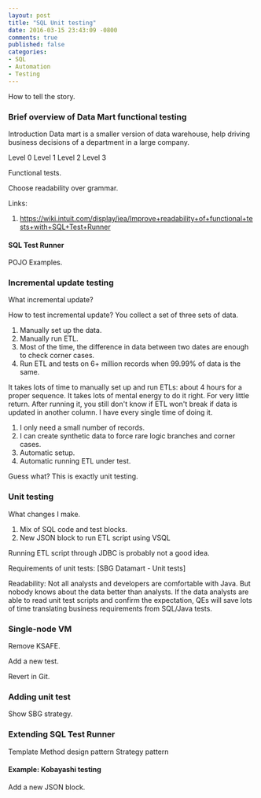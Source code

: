 ```yaml
---
layout: post
title: "SQL Unit testing"
date: 2016-03-15 23:43:09 -0800
comments: true
published: false
categories: 
- SQL
- Automation
- Testing
---
```


How to tell the story.
<!--
Note that SQL scripts is only a small part of ETL processes. There are other scripts such as bash, python scripts, Java programs, and/or commerical tools such as Tidal that move data and execute those SQL scripts.
-->

### Brief overview of Data Mart functional testing

Introduction
Data mart is a smaller version of data warehouse, help driving business decisions of a department in a large company.

Level 0
Level 1
Level 2
Level 3

Functional tests.

Choose readability over grammar.

Links:

1. https://wiki.intuit.com/display/iea/Improve+readability+of+functional+tests+with+SQL+Test+Runner

#### SQL Test Runner

POJO
Examples.

### Incremental update testing

What incremental update?

How to test incremental update?
You collect a set of three sets of data.

1. Manually set up the data.
1. Manually run ETL.
1. Most of the time, the difference in data between two dates are enough to check corner cases.
1. Run ETL and tests on 6+ million records when 99.99% of data is the same.

It takes lots of time to manually set up and run ETLs: about 4 hours for a proper sequence.
It takes lots of mental energy to do it right.
For very little return. After running it, you still don't know if ETL won't break if data is updated in another column.
I have every single time of doing it.

1. I only need a small number of records.
1. I can create synthetic data to force rare logic branches and corner cases.
1. Automatic setup.
1. Automatic running ETL under test.

Guess what? This is exactly unit testing.

### Unit testing

What changes I make.

1. Mix of SQL code and test blocks.
1. New JSON block to run ETL script using VSQL

Running ETL script through JDBC is probably not a good idea.

Requirements of unit tests:
[SBG Datamart - Unit tests]

Readability:
Not all analysts and developers are comfortable with Java. But nobody knows about the data better than analysts.
If the data analysts are able to read unit test scripts and confirm the expectation, QEs will save lots of time translating business requirements from SQL/Java tests.

### Single-node VM

Remove KSAFE.

Add a new test.

Revert in Git.

### Adding  unit test

Show SBG strategy.

### Extending SQL Test Runner

Template Method design pattern
Strategy pattern

#### Example: Kobayashi testing

Add a new JSON block.





